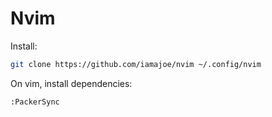 # Nvim

Install:

```sh
git clone https://github.com/iamajoe/nvim ~/.config/nvim
```

On vim, install dependencies:

```
:PackerSync
```
